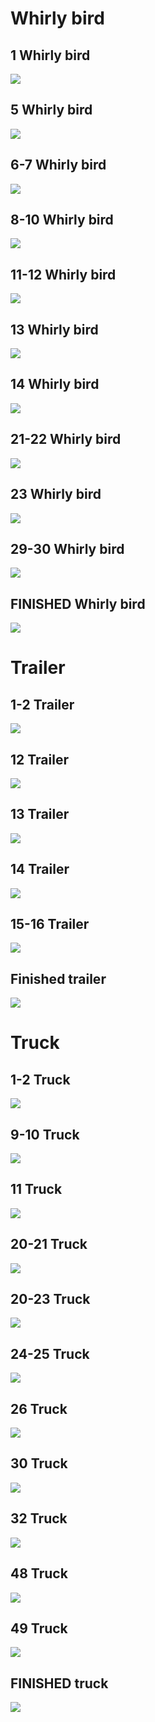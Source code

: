# Whirly bird

## 1 Whirly bird

![](https://user-images.githubusercontent.com/18329853/39771506-78f1244c-52c0-11e8-920c-8526ae672026.jpg)

## 5 Whirly bird 

![](https://user-images.githubusercontent.com/9906718/39871723-bc1919d6-5433-11e8-9f96-4d4cfda3c92b.JPG)

## 6-7 Whirly bird

![](https://user-images.githubusercontent.com/16547949/39871243-34e173ec-5432-11e8-8390-c74806757705.JPG)

## 8-10 Whirly bird

![](https://user-images.githubusercontent.com/16547949/39871366-8be63f2e-5432-11e8-9437-88f347d8687e.JPG)

## 11-12 Whirly bird

![](https://user-images.githubusercontent.com/16547949/39871367-8e0437fc-5432-11e8-8202-c07874eab7eb.JPG)

## 13 Whirly bird

![](https://user-images.githubusercontent.com/9906718/39871204-1a0ca3a2-5432-11e8-9dd9-c9e1f7623763.JPG)

## 14 Whirly bird

![](https://user-images.githubusercontent.com/9906718/39871205-1a6dd24e-5432-11e8-9cdc-dbd7e33eb0ef.JPG)

## 21-22 Whirly bird

![](https://github.com/githubschool/dow-dmc/blob/5bd6362c38187d501e783df1f68ebf435d0ded4e/missing-pages/helicopter/20180320_220445.jpg?raw=true)

## 23 Whirly bird

![](https://github.com/githubschool/dow-dmc/blob/5bd6362c38187d501e783df1f68ebf435d0ded4e/missing-pages/helicopter/20180320_220452.jpg?raw=true)

## 29-30 Whirly bird

![](https://github.com/githubschool/dow-dmc/blob/cc878b22ac166affeb61cfa88d96f9965a916761/helicopter/20180320_220503.jpg?raw=true)

## FINISHED Whirly bird

![](https://user-images.githubusercontent.com/18329853/39771512-7dcef3ae-52c0-11e8-96f9-6bb67d6ed323.jpg)


# Trailer

## 1-2 Trailer

![](https://user-images.githubusercontent.com/18329853/39771400-0b2fe452-52c0-11e8-9164-22f22ac2fea5.jpg)

## 12 Trailer

![](https://user-images.githubusercontent.com/9906718/39871720-bbbcd9be-5433-11e8-8b17-867ce93bc0a3.JPG)

## 13 Trailer

![](https://user-images.githubusercontent.com/9906718/39871718-bb2068f4-5433-11e8-8e02-1a5823114e0b.JPG)

## 14 Trailer

![](https://user-images.githubusercontent.com/6351798/39871313-63c45698-5432-11e8-9d78-4479e4caac34.JPG)

## 15-16 Trailer

![](https://user-images.githubusercontent.com/6351798/39871307-5fc3a9a4-5432-11e8-8f8f-2bc86834fa4d.JPG)

## Finished trailer

![](https://user-images.githubusercontent.com/18329853/39771534-8be409d4-52c0-11e8-8a52-a2f63ad88895.jpg)

# Truck

## 1-2 Truck

![](https://user-images.githubusercontent.com/18329853/39771449-3ea80b66-52c0-11e8-8401-a772248fb3c3.jpg)

## 9-10 Truck 

![](https://user-images.githubusercontent.com/6351798/39871495-124ff528-5433-11e8-8818-47f361130737.JPG)

## 11 Truck

![](https://user-images.githubusercontent.com/6351798/39871498-13c39e82-5433-11e8-9f34-5db779882f58.JPG)

## 20-21 Truck

![](https://user-images.githubusercontent.com/16547949/39871567-4bf73d2c-5433-11e8-817f-13a884c407df.JPG)

## 20-23 Truck

![](https://user-images.githubusercontent.com/16547949/39871578-52093512-5433-11e8-84cb-396358e0af4d.JPG)

## 24-25 Truck

![](https://user-images.githubusercontent.com/16547949/39871585-574a739c-5433-11e8-83eb-6e47eaac3add.JPG)

## 26 Truck 

![](https://user-images.githubusercontent.com/16547949/39871586-5869728c-5433-11e8-9e6d-1d125011d986.JPG)


## 30 Truck

![](https://github.com/githubschool/dow-dmc/blob/beep-beep/missing-pages/20180320_220415.jpg?raw=true)

## 32 Truck

![](https://github.com/githubschool/dow-dmc/blob/beep-beep/missing-pages/20180320_220429.jpg?raw=true)

## 48 Truck

![](https://user-images.githubusercontent.com/6351798/39871485-10f9fea8-5433-11e8-9695-783a09aced40.JPG)

## 49 Truck

![](https://user-images.githubusercontent.com/6351798/39871501-159cd0e8-5433-11e8-946b-e2c3f2d78f39.JPG)

## FINISHED truck

![](https://user-images.githubusercontent.com/18329853/39771456-42fe684a-52c0-11e8-96ff-798b13448418.jpg)
